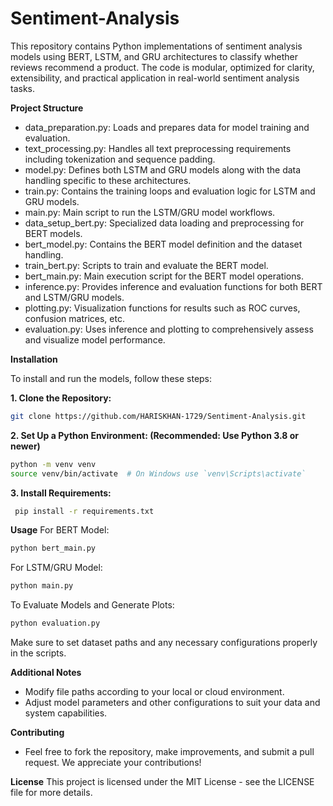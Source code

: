 # Sentiment-Analysis

This repository contains Python implementations of sentiment analysis models using BERT, LSTM, and GRU architectures to classify whether reviews recommend a product. The code is modular, optimized for clarity, extensibility, and practical application in real-world sentiment analysis tasks.

**Project Structure**
- data_preparation.py: Loads and prepares data for model training and evaluation.
- text_processing.py: Handles all text preprocessing requirements including tokenization and sequence padding.
- model.py: Defines both LSTM and GRU models along with the data handling specific to these architectures.
- train.py: Contains the training loops and evaluation logic for LSTM and GRU models.
- main.py: Main script to run the LSTM/GRU model workflows.
- data_setup_bert.py: Specialized data loading and preprocessing for BERT models.
- bert_model.py: Contains the BERT model definition and the dataset handling.
- train_bert.py: Scripts to train and evaluate the BERT model.
- bert_main.py: Main execution script for the BERT model operations.
- inference.py: Provides inference and evaluation functions for both BERT and LSTM/GRU models.
- plotting.py: Visualization functions for results such as ROC curves, confusion matrices, etc.
- evaluation.py: Uses inference and plotting to comprehensively assess and visualize model performance.

**Installation**

To install and run the models, follow these steps:

**1. Clone the Repository:**

   ```bash
   git clone https://github.com/HARISKHAN-1729/Sentiment-Analysis.git

   ```

**2. Set Up a Python Environment:
(Recommended: Use Python 3.8 or newer)**

   ```bash
   python -m venv venv
   source venv/bin/activate  # On Windows use `venv\Scripts\activate`

```

**3. Install Requirements:**
   
   ```bash
    pip install -r requirements.txt
```

**Usage**
For BERT Model:

```bash
python bert_main.py
```

For LSTM/GRU Model:

```bash
python main.py
```

To Evaluate Models and Generate Plots:

```bash
python evaluation.py
```

Make sure to set dataset paths and any necessary configurations properly in the scripts.

**Additional Notes**

- Modify file paths according to your local or cloud environment.
- Adjust model parameters and other configurations to suit your data and system capabilities.

  
**Contributing**
- Feel free to fork the repository, make improvements, and submit a pull request. We appreciate your contributions!

**License**
This project is licensed under the MIT License - see the LICENSE file for more details.

